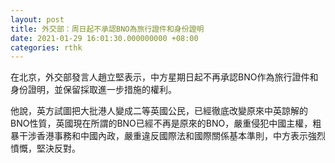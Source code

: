 ```yaml
---
layout: post
title: 外交部：周日起不承認BNO為旅行證件和身份證明
date: 2021-01-29 16:01:30.000000000 +08:00
categories: rthk
---
```


在北京，外交部發言人趙立堅表示，中方星期日起不再承認BNO作為旅行證件和身份證明，並保留採取進一步措施的權利。

他說，英方試圖把大批港人變成二等英國公民，已經徹底改變原來中英諒解的BNO性質，英國現在所謂的BNO已經不再是原來的BNO，嚴重侵犯中國主權，粗暴干涉香港事務和中國內政，嚴重違反國際法和國際關係基本準則，中方表示強烈憤慨，堅決反對。
